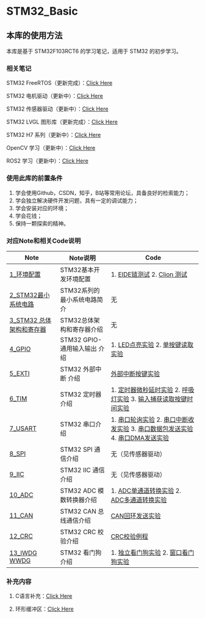# STM32_Basic
## 本库的使用方法

本库是基于 STM32F103RCT6 的学习笔记，适用于 STM32 的初步学习。

### 相关笔记

STM32 FreeRTOS（更新完成）：[Click Here](https://github.com/SSC202/FreeRTOS)

STM32 电机驱动（更新中）：[Click Here](https://github.com/SSC202/STM32_Engine)

STM32 传感器驱动（更新中）：[Click Here](https://github.com/SSC202/STM32_Hardware)

STM32 LVGL 图形库（更新完成）：[Click Here](https://github.com/SSC202/STM32_LVGL)

STM32 H7 系列（更新中）：[Click Here](https://github.com/SSC202/STM32H7_Basic)

OpenCV 学习（更新中）：[Click Here](https://github.com/SSC202/OpenCV)

ROS2 学习（更新中）：[Click Here](https://github.com/SSC202/ROS2)

### 使用此库的前置条件

1. 学会使用Github，CSDN，知乎，B站等常用论坛，具备良好的检索能力；
2. 学会独立解决硬件开发问题，具有一定的调试能力；
3. 学会安装对应的环境；
4. 学会花钱；
5. 保持一颗探索的精神。

### 对应Note和相关Code说明

| Note                                                         | Note说明                     | Code                                                         |
| ------------------------------------------------------------ | ---------------------------- | ------------------------------------------------------------ |
| [1_环境配置](https://github.com/SSC202/STM32_Basic/tree/main/Note/1_环境配置) | STM32基本开发环境配置        | 1. [EIDE链测试](https://github.com/SSC202/STM32_Basic/tree/main/Code/Clion_Project/1_Test) 2. [Clion 测试](https://github.com/SSC202/STM32_Basic/tree/main/Code/Clion_Project/1_Test) |
| [2_STM32最小系统电路](https://github.com/SSC202/STM32_Basic/tree/main/Note/2_STM32%20最小系统电路) | STM32系列的最小系统电路简介  | 无                                                           |
| [3_STM32 总体架构和寄存器](https://github.com/SSC202/STM32_Basic/tree/main/Note/3_STM32%20总体架构和寄存器) | STM32总体架构和寄存器介绍    | 无                                                           |
| [4_GPIO](https://github.com/SSC202/STM32_Basic/tree/main/Note/4_GPIO) | STM32 GPIO-通用输入输出 介绍 | 1. [LED点亮实验](https://github.com/SSC202/STM32_Basic/tree/main/Code/1_GPIO/1_LED_Test) 2. [单按键读取实验](https://github.com/SSC202/STM32_Basic/tree/main/Code/1_GPIO/2_KEY_Test) |
| [5_EXTI](https://github.com/SSC202/STM32_Basic/tree/main/Note/5_EXTI) | STM32 外部中断 介绍          | [外部中断按键实验](https://github.com/SSC202/STM32_Basic/tree/main/Code/2_EXTI/1_Button_Light) |
| [6_TIM](https://github.com/SSC202/STM32_Basic/tree/main/Note/6_TIM) | STM32 定时器介绍             | 1. [定时器微秒延时实验](https://github.com/SSC202/STM32_Basic/tree/main/Code/3_TIM/1_TIM_Delay) 2. [呼吸灯实验](https://github.com/SSC202/STM32_Basic/tree/main/Code/3_TIM/2_PWM_LED) 3. [输入捕获读取按键时间实验](https://github.com/SSC202/STM32_Basic/tree/main/Code/3_TIM/3_Input_Caputure_Key) |
| [7_USART](https://github.com/SSC202/STM32_Basic/tree/main/Note/7_USART) | STM32 串口介绍               | 1. [串口轮询实验](https://github.com/SSC202/STM32_Basic/tree/main/Code/4_USART/1_USART_Polling_Transmit_Receive) 2. [串口中断收发实验](https://github.com/SSC202/STM32_Basic/tree/main/Code/4_USART/2_USART_IT_Transmit_Receive) 3. [串口数据包发送实验](https://github.com/SSC202/STM32_Basic/tree/main/Code/4_USART/3_HEX_Frame) 4. [串口DMA发送实验](https://github.com/SSC202/STM32_Basic/tree/main/Code/4_USART/4_USART_DMA_Transmit_Receive) |
| [8_SPI](https://github.com/SSC202/STM32_Basic/tree/main/Note/8_SPI) | STM32 SPI 通信介绍           | 无（见传感器驱动）                                           |
| [9_IIC](https://github.com/SSC202/STM32_Basic/tree/main/Note/9_IIC) | STM32 IIC 通信介绍           | 无（见传感器驱动）                                           |
| [10_ADC](https://github.com/SSC202/STM32_Basic/tree/main/Note/10_ADC) | STM32 ADC 模数转换器介绍     | 1. [ADC单通道转换实验](https://github.com/SSC202/STM32_Basic/tree/main/Code/5_ADC/1_ADC_Single_Channel) 2. [ADC多通道转换实验](https://github.com/SSC202/STM32_Basic/tree/main/Code/5_ADC/2_ADC_DMA) |
| [11_CAN](https://github.com/SSC202/STM32_Basic/tree/main/Note/11_CAN) | STM32 CAN 总线通信介绍       | [CAN回环发送实验](https://github.com/SSC202/STM32_Basic/tree/main/Code/6_CAN/1_CAN_Transmit_Receive) |
| [12_CRC](https://github.com/SSC202/STM32_Basic/tree/main/Note/12_CRC) | STM32 CRC 校验介绍           | [CRC校验例程](https://github.com/SSC202/STM32_Basic/tree/main/Code/7_CRC/CRC_Test) |
| [13_IWDG WWDG](https://github.com/SSC202/STM32_Basic/tree/main/Note/13_IWDG%20WWDG) | STM32 看门狗介绍             | 1. [独立看门狗实验](https://github.com/SSC202/STM32_Basic/tree/main/Code/8_IWDG%20WWDG/IWDG_Test) 2. [窗口看门狗实验](https://github.com/SSC202/STM32_Basic/tree/main/Code/8_IWDG%20WWDG/WWDG_Test) |

### 补充内容

1. C语言补充：[Click Here](https://github.com/SSC202/STM32_Basic/blob/main/Note/A1_C语言扩展/A1_C语言扩展.md)

2. 环形缓冲区：[Click Here](https://github.com/SSC202/STM32_Basic/blob/main/Note/A3_环形缓冲区/环形缓冲区.md)

   
